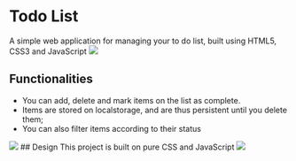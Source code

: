 # Todo List
A simple web application for managing your to do list, built using HTML5, CSS3 and JavaScript
<img src="https://github.com/PhethulwaziD/todolist/resources/todolistone.png"/>

## Functionalities
* You can add, delete and mark items on the list as complete.
* Items are stored on localstorage, and are thus persistent until you delete them;
* You can also filter items according to their status
<img src="https://github.com/PhethulwaziD/todolist/resources/todolisttwo.png"/>
## Design
This project is built on pure CSS and JavaScript
<img src="https://github.com/PhethulwaziD/todolist/resources/todo.png"/>
